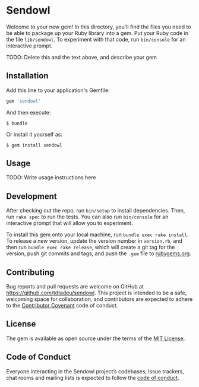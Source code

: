 # Sendowl

Welcome to your new gem! In this directory, you'll find the files you need to be able to package up your Ruby library into a gem. Put your Ruby code in the file `lib/sendowl`. To experiment with that code, run `bin/console` for an interactive prompt.

TODO: Delete this and the text above, and describe your gem

## Installation

Add this line to your application's Gemfile:

```ruby
gem 'sendowl'
```

And then execute:

    $ bundle

Or install it yourself as:

    $ gem install sendowl

## Usage

TODO: Write usage instructions here

## Development

After checking out the repo, run `bin/setup` to install dependencies. Then, run `rake spec` to run the tests. You can also run `bin/console` for an interactive prompt that will allow you to experiment.

To install this gem onto your local machine, run `bundle exec rake install`. To release a new version, update the version number in `version.rb`, and then run `bundle exec rake release`, which will create a git tag for the version, push git commits and tags, and push the `.gem` file to [rubygems.org](https://rubygems.org).

## Contributing

Bug reports and pull requests are welcome on GitHub at https://github.com/tdtadeu/sendowl. This project is intended to be a safe, welcoming space for collaboration, and contributors are expected to adhere to the [Contributor Covenant](http://contributor-covenant.org) code of conduct.

## License

The gem is available as open source under the terms of the [MIT License](https://opensource.org/licenses/MIT).

## Code of Conduct

Everyone interacting in the Sendowl project’s codebases, issue trackers, chat rooms and mailing lists is expected to follow the [code of conduct](https://github.com/tdtadeu/sendowl/blob/master/CODE_OF_CONDUCT.md).
